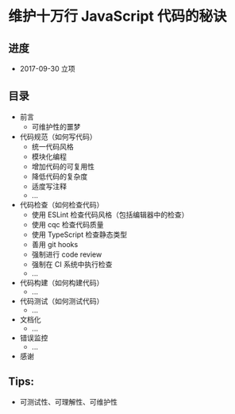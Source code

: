 # 维护十万行 JavaScript 代码的秘诀

## 进度

- 2017-09-30 立项

## 目录

- 前言
    - 可维护性的噩梦
- 代码规范（如何写代码）
    - 统一代码风格
    - 模块化编程
    - 增加代码的可复用性
    - 降低代码的复杂度
    - 适度写注释
    - ...
- 代码检查（如何检查代码）
    - 使用 ESLint 检查代码风格（包括编辑器中的检查）
    - 使用 cqc 检查代码质量
    - 使用 TypeScript 检查静态类型
    - 善用 git hooks
    - 强制进行 code review
    - 强制在 CI 系统中执行检查
    - ...
- 代码构建（如何构建代码）
    - ...
- 代码测试（如何测试代码）
    - ...
- 文档化
    - ...
- 错误监控
    - ...
- 感谢

## Tips:

- 可测试性、可理解性、可维护性
